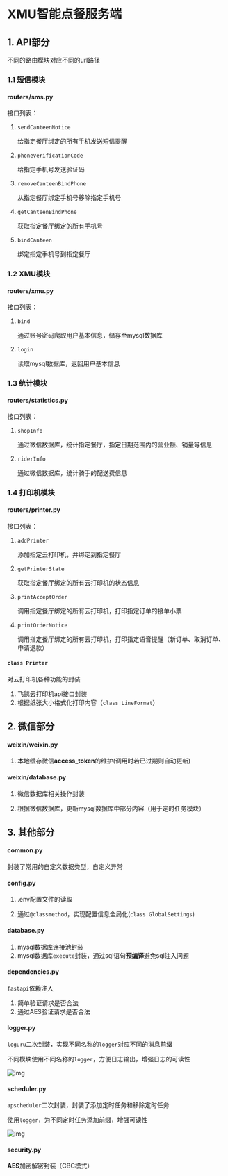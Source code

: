 # XMU智能点餐服务端
## 1. API部分



不同的路由模块对应不同的url路径



### 1.1 短信模块



#### routers/sms.py


接口列表：

1. `sendCanteenNotice`

   给指定餐厅绑定的所有手机发送短信提醒

2. `phoneVerificationCode`

   给指定手机号发送验证码

3. `removeCanteenBindPhone`

   从指定餐厅绑定手机号移除指定手机号

4. `getCanteenBindPhone`

   获取指定餐厅绑定的所有手机号

5. `bindCanteen`

   绑定指定手机号到指定餐厅
   
   

### 1.2 XMU模块



#### routers/xmu.py


接口列表：

1. `bind`

   通过账号密码爬取用户基本信息，储存至mysql数据库

2. `login`

   读取mysql数据库，返回用户基本信息
   
   

### 1.3 统计模块



#### routers/statistics.py


接口列表：

1. `shopInfo`

   通过微信数据库，统计指定餐厅，指定日期范围内的营业额、销量等信息

2. `riderInfo`

   通过微信数据库，统计骑手的配送费信息
   
   

### 1.4 打印机模块



#### routers/printer.py


接口列表：

1. `addPrinter`

   添加指定云打印机，并绑定到指定餐厅

2. `getPrinterState`

   获取指定餐厅绑定的所有云打印机的状态信息

3. `printAcceptOrder`

   调用指定餐厅绑定的所有云打印机，打印指定订单的接单小票

4. `printOrderNotice`

   调用指定餐厅绑定的所有云打印机，打印指定语音提醒（新订单、取消订单、申请退款）
   
   

#### `class Printer`


对云打印机各种功能的封装

1. 飞鹅云打印机api接口封装
2. 根据纸张大小格式化打印内容（`class LineFormat`）



## 2. 微信部分



#### weixin/weixin.py

1. 本地缓存微信**access_token**的维护(调用时若已过期则自动更新)

   

#### weixin/database.py


1. 微信数据库相关操作封装

1. 根据微信数据库，更新mysql数据库中部分内容（用于定时任务模块）

   

## 3. 其他部分



#### common.py

封装了常用的自定义数据类型，自定义异常



#### config.py

1. .env配置文件的读取

2. 通过`@classmethod`，实现配置信息全局化(`class GlobalSettings`)

   

#### database.py

1. mysql数据库连接池封装
2. mysql数据库`execute`封装，通过sql语句**预编译**避免sql注入问题



#### dependencies.py

`fastapi`依赖注入

1. 简单验证请求是否合法
2. 通过AES验证请求是否合法



#### logger.py

`loguru`二次封装，实现不同名称的`logger`对应不同的消息前缀

不同模块使用不同名称的`logger`，方便日志输出，增强日志的可读性

![img](https://s2.loli.net/2022/04/09/UFml4xSzvBQbCIJ.png)



#### scheduler.py

`apscheduler`二次封装，封装了添加定时任务和移除定时任务

使用`logger`，为不同定时任务添加前缀，增强可读性

![img](https://s2.loli.net/2022/04/09/8eqhJIilutBNEnj.png)



#### security.py

**AES**加密解密封装（CBC模式）
